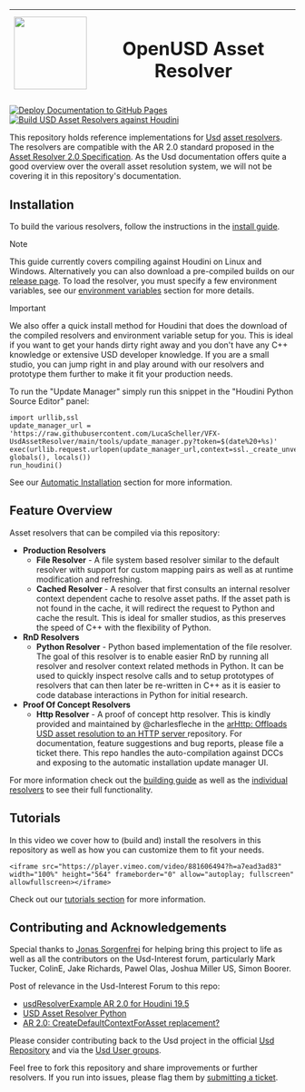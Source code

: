 | <img src="https://raw.githubusercontent.com/LucaScheller/VFX-UsdAssetResolver/main/tools/UsdAssetResolver_Logo.svg" width="128"> |  <h1> OpenUSD Asset Resolver </h1> |
|--|--|

[![Deploy Documentation to GitHub Pages](https://github.com/LucaScheller/VFX-UsdAssetResolver/actions/workflows/mdbook.yml/badge.svg)](https://github.com/LucaScheller/VFX-UsdAssetResolver/actions/workflows/mdbook.yml) [![Build USD Asset Resolvers against Houdini](https://github.com/LucaScheller/VFX-UsdAssetResolver/actions/workflows/build_houdini.yml/badge.svg)](https://github.com/LucaScheller/VFX-UsdAssetResolver/actions/workflows/build_houdini.yml)

This repository holds reference implementations for [Usd](https://openusd.org/release/index.html) [asset resolvers](https://openusd.org/release/glossary.html#usdglossary-assetresolution). The resolvers are compatible with the AR 2.0 standard proposed in the [Asset Resolver 2.0 Specification](https://openusd.org/release/wp_ar2.html). As the Usd documentation offers quite a good overview over the overall asset resolution system, we will not be covering it in this repository's documentation.

## Installation
To build the various resolvers, follow the instructions in the [install guide](https://lucascheller.github.io/VFX-UsdAssetResolver/installation/requirements.html). 

> [!NOTE]
> This guide currently covers compiling against Houdini on Linux and Windows. Alternatively you can also download a pre-compiled builds on our [release page](https://github.com/LucaScheller/VFX-UsdAssetResolver/releases). To load the resolver, you must specify a few environment variables, see our [environment variables](https://lucascheller.github.io/VFX-UsdAssetResolver/resolvers/overview.html#environment-variables) section for more details.

> [!IMPORTANT]
> We also offer a quick install method for Houdini that does the download of the compiled resolvers and environment variable setup for you. This is ideal if you want to get your hands dirty right away and you don't have any C++ knowledge or extensive USD developer knowledge. If you are a small studio, you can jump right in and play around with our resolvers and prototype them further to make it fit your production needs.

To run the "Update Manager" simply run this snippet in the "Houdini Python Source Editor" panel:

    import urllib,ssl
    update_manager_url = 'https://raw.githubusercontent.com/LucaScheller/VFX-UsdAssetResolver/main/tools/update_manager.py?token=$(date%20+%s)'
    exec(urllib.request.urlopen(update_manager_url,context=ssl._create_unverified_context()).read(), globals(), locals())
    run_houdini()

See our [Automatic Installation](https://lucascheller.github.io/VFX-UsdAssetResolver/installation/automatic_install.html) section for more information.

## Feature Overview
Asset resolvers that can be compiled via this repository:
- **Production Resolvers**
    - **File Resolver** - A file system based resolver similar to the default resolver with support for custom mapping pairs as well as at runtime modification and refreshing.
    - **Cached Resolver** - A resolver that first consults an internal resolver context dependent cache to resolve asset paths. If the asset path is not found in the cache, it will redirect the request to Python and cache the result. This is ideal for smaller studios, as this preserves the speed of C++ with the flexibility of Python.
- **RnD Resolvers**
    - **Python Resolver** - Python based implementation of the file resolver. The goal of this resolver is to enable easier RnD by running all resolver and resolver context related methods in Python. It can be used to quickly inspect resolve calls and to setup prototypes of resolvers that can then later be re-written in C++ as it is easier to code database interactions in Python for initial research.
- **Proof Of Concept Resolvers**
    - **Http Resolver** - A proof of concept http resolver. This is kindly provided and maintained by @charlesfleche in the [arHttp: Offloads USD asset resolution to an HTTP server
    ](https://github.com/charlesfleche/arHttp) repository. For documentation, feature suggestions and bug reports, please file a ticket there. This repo handles the auto-compilation against DCCs and exposing to the automatic installation update manager UI.

For more information check out the [building guide](https://lucascheller.github.io/VFX-UsdAssetResolver/installation/building.html) as well as the [individual resolvers](https://lucascheller.github.io/VFX-UsdAssetResolver/resolvers/overview.html) to see their full functionality.

## Tutorials
In this video we cover how to (build and) install the resolvers in this repository as well as how you can customize them to fit your needs.
```admonish note title=""
<iframe src="https://player.vimeo.com/video/881606494?h=a7ead3ad83" width="100%" height="564" frameborder="0" allow="autoplay; fullscreen" allowfullscreen></iframe>
```
Check out our [tutorials section](https://lucascheller.github.io/VFX-UsdAssetResolver/tutorials/overview.html) for more information.

## Contributing and Acknowledgements
Special thanks to [Jonas Sorgenfrei](https://github.com/jonassorgenfrei) for helping bring this project to life as well as all the contributors on the Usd-Interest forum, particularly
Mark Tucker, ColinE, Jake Richards, Pawel Olas, Joshua Miller US, Simon Boorer. 

Post of relevance in the Usd-Interest Forum to this repo:
- [usdResolverExample AR 2.0 for Houdini 19.5](https://groups.google.com/g/usd-interest/c/82GxMaAG1eo/m/ePk2tYptAAAJ)
- [USD Asset Resolver Python](https://groups.google.com/g/usd-interest/c/60e5aQgW_gg/m/DfCcN_1oAwAJ)
- [AR 2.0: CreateDefaultContextForAsset replacement?
](https://groups.google.com/g/usd-interest/c/7Aqv3k-V_DU/m/HPz7dSZLBQAJ)

Please consider contributing back to the Usd project in the  official [Usd Repository](https://github.com/PixarAnimationStudios/USD) and via the [Usd User groups](https://wiki.aswf.io/display/WGUSD/USD+Working+Group).

Feel free to fork this repository and share improvements or further resolvers.
If you run into issues, please flag them by [submitting a ticket](https://github.com/LucaScheller/VFX-UsdAssetResolver/issues/new).
